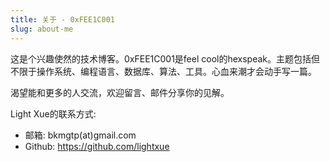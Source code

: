 ```yaml
---
title: 关于 - 0xFEE1C001
slug: about-me
---
```


这是个兴趣使然的技术博客。0xFEE1C001是feel cool的hexspeak。主题包括但不限于操作系统、编程语言、数据库、算法、工具。心血来潮才会动手写一篇。

渴望能和更多的人交流，欢迎留言、邮件分享你的见解。

Light Xue的联系方式:

* 邮箱: bkmgtp(at)gmail.com
* Github: https://github.com/lightxue
